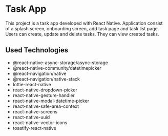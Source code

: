 <h1>Task App</h1>

<p>This project is a task app developed with React Native. Application consist of a splash screen, onboarding screen, add task page and task list page. Users can create, update and delete tasks. They can view created tasks.</p>

<h2>Used Technologies</h2>

<ul>

<li>@react-native-async-storage/async-storage</li>
<li>@react-native-community/datetimepicker</li>
<li>@react-navigation/native</li>
<li>@react-navigation/native-stack</li>
<li>lottie-react-native</li>
<li>react-native-dropdown-picker</li>
<li>react-native-gesture-handler</li>
<li>react-native-modal-datetime-picker</li>
<li>react-native-safe-area-context</li>
<li>react-native-screens</li>
<li>react-native-uuid</li>
<li>react-native-vector-icons</li>
<li>toastify-react-native</li>

</ul>
